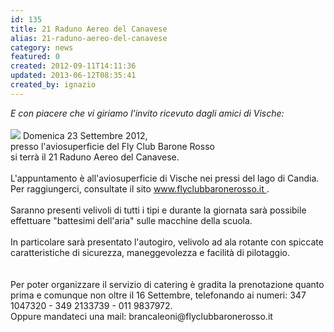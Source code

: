 ```yaml
---
id: 135
title: 21 Raduno Aereo del Canavese
alias: 21-raduno-aereo-del-canavese
category: news
featured: 0
created: 2012-09-11T14:11:36
updated: 2013-06-12T08:35:41
created_by: ignazio
---
```

<p>
 <em>
  E con piacere che vi giriamo l'invito ricevuto dagli amici di Vische:
 </em>
 <br/>
 <br/>
 <img border="0" class="baiaimgleft" src="http://www.flyclubbaronerosso.it/images/stories/varie/m16_300.jpg"/>
 Domenica 23 Settembre 2012,
 <br/>
 presso l'aviosuperficie del Fly Club Barone Rosso
 <br/>
 si terrà il 21 Raduno Aereo del Canavese.
 <br/>
 <br/>
 L'appuntamento è all'aviosuperficie di Vische nei pressi del lago di Candia.
 <br/>
 Per raggiungerci, consultate il sito
 <a href="http://www.flyclubbaronerosso.it" target="_blank">
  www.flyclubbaronerosso.it
 </a>
 .
 <br/>
 <br/>
 Saranno presenti velivoli di tutti i tipi e durante la giornata sarà possibile effettuare "battesimi dell'aria" sulle macchine della scuola.
 <br/>
 <br/>
 In particolare sarà presentato l'autogiro, velivolo ad ala rotante con spiccate caratteristiche di sicurezza, maneggevolezza e facilità di pilotaggio.
 <br/>
 <br/>
 <br/>
 Per poter organizzare il servizio di catering è gradita la prenotazione quanto prima e comunque non oltre il 16 Settembre, telefonando ai numeri: 347 1047320 - 349 2133739 - 011 9837972.
 <br/>
 Oppure mandateci una mail: brancaleoni@flyclubbaronerosso.it
</p>
